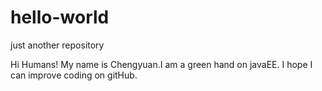 # hello-world
just another repository

Hi Humans!
   My name is Chengyuan.I am a green hand on javaEE. I hope I can improve coding on gitHub.
